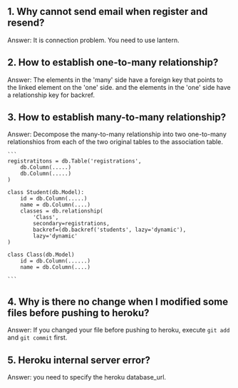 ## 1. Why cannot send email when register and resend?
Answer: It is connection problem. You need to use lantern.

## 2. How to establish one-to-many relationship?
Answer: The elements in the 'many' side have a foreign key that points to the linked
    element on the 'one' side. and the elements in the 'one' side have a relationship
    key for backref.

## 3. How to establish many-to-many relationship?
Answer: Decompose the many-to-many relationship into two one-to-many relationshios from
    each of the two original tables to the association table.

    ```
    registratitons = db.Table('registrations',
        db.Column(.....)
        db.Column(.....)
    )

    class Student(db.Model):
        id = db.Column(.....)
        name = db.Column(....)
        classes = db.relationship(
            'Class',
            secondary=registrations,
            backref=(db.backref('students', lazy='dynamic'),
            lazy='dynamic'
    )

    class Class(db.Model)
        id = db.Column(......)
        name = db.Column(....)

    ```

## 4. Why is there no change when I modified some files before pushing to heroku?
Answer: If you changed your file before pushing to heroku, execute `git add` and `git commit` first.

## 5. Heroku internal server error?
Answer: you need to specify the heroku database_url.